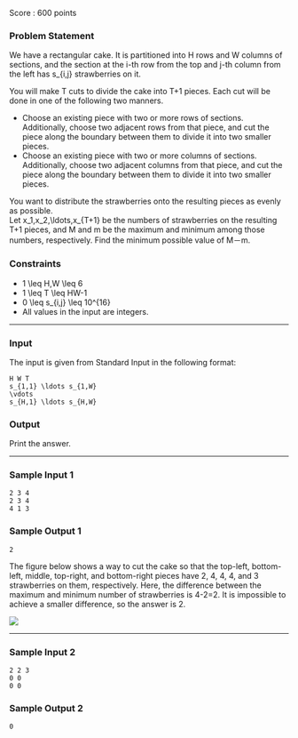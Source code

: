 Score : 600 points

### Problem Statement

We have a rectangular cake. It is partitioned into H rows and W columns of sections, and the section at the i-th row from the top and j-th column from the left has s\_{i,j} strawberries on it.

You will make T cuts to divide the cake into T+1 pieces. Each cut will be done in one of the following two manners.

* Choose an existing piece with two or more rows of sections. Additionally, choose two adjacent rows from that piece, and cut the piece along the boundary between them to divide it into two smaller pieces.
* Choose an existing piece with two or more columns of sections. Additionally, choose two adjacent columns from that piece, and cut the piece along the boundary between them to divide it into two smaller pieces.

You want to distribute the strawberries onto the resulting pieces as evenly as possible.  
Let x\_1,x\_2,\ldots,x\_{T+1} be the numbers of strawberries on the resulting T+1 pieces, and M and m be the maximum and minimum among those numbers, respectively. Find the minimum possible value of M－m.

### Constraints

* 1 \leq H,W \leq 6
* 1 \leq T \leq HW-1
* 0 \leq s\_{i,j} \leq 10^{16}
* All values in the input are integers.

---

### Input

The input is given from Standard Input in the following format:

```
H W T
s_{1,1} \ldots s_{1,W}
\vdots
s_{H,1} \ldots s_{H,W}
```

### Output

Print the answer.

---

### Sample Input 1

```
2 3 4
2 3 4
4 1 3
```

### Sample Output 1

```
2
```

The figure below shows a way to cut the cake so that the top-left, bottom-left, middle, top-right, and bottom-right pieces have 2, 4, 4, 4, and 3 strawberries on them, respectively. Here, the difference between the maximum and minimum number of strawberries is 4-2=2. It is impossible to achieve a smaller difference, so the answer is 2.

![](https://img.atcoder.jp/abc298/6d6a4c5fc7ac2723af8e8b30e48957da.png)

---

### Sample Input 2

```
2 2 3
0 0
0 0
```

### Sample Output 2

```
0
```